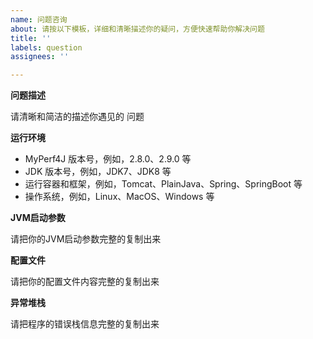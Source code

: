 ```yaml
---
name: 问题咨询
about: 请按以下模板，详细和清晰描述你的疑问，方便快速帮助你解决问题
title: ''
labels: question
assignees: ''

---
```


**问题描述**

请清晰和简洁的描述你遇见的 问题

**运行环境**
* MyPerf4J 版本号，例如，2.8.0、2.9.0 等
* JDK 版本号，例如，JDK7、JDK8 等 
* 运行容器和框架，例如，Tomcat、PlainJava、Spring、SpringBoot 等
* 操作系统，例如，Linux、MacOS、Windows 等

**JVM启动参数** 

请把你的JVM启动参数完整的复制出来

**配置文件** 

请把你的配置文件内容完整的复制出来

**异常堆栈** 

请把程序的错误栈信息完整的复制出来

